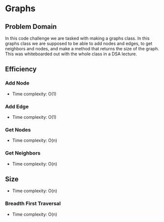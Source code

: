 # Graphs

## Problem Domain

In this code challenge we are tasked with making a graphs class. In this graphs class we are supposed to be able to add nodes and edges, to get neighbors and nodes, and make a method that returns the size of the graph. This was whiteboarded out with the whole class in a DSA lecture.

## Efficiency

### Add Node

- Time complexity: O(1)

### Add Edge

- Time complexity: O(1)

### Get Nodes

- Time complexity: O(n)

### Get Neighbors

- Time complexity: O(n)

## Size

- Time complexity: O(n)

### Breadth First Traversal

- Time complexity: O(n)
